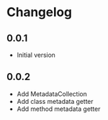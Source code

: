# Changelog

## 0.0.1
* Initial version

## 0.0.2
* Add MetadataCollection
* Add class metadata getter
* Add method metadata getter
